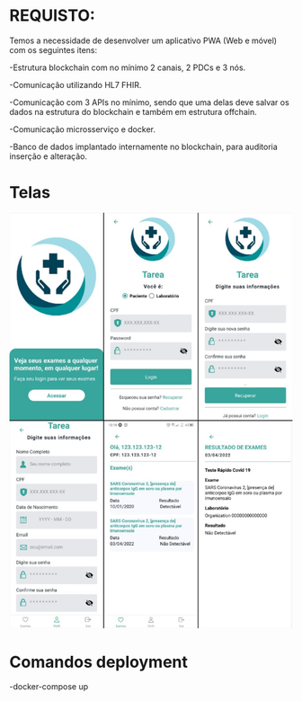 # REQUISTO:

<p>Temos a necessidade de desenvolver um aplicativo PWA (Web e móvel) com os seguintes itens:</p>
<p>-Estrutura blockchain com no mínimo 2 canais, 2 PDCs e 3 nós.</p>
<p>-Comunicação utilizando HL7 FHIR.</p>
<p>-Comunicação com 3 APIs no mínimo, sendo que uma delas deve salvar os dados na estrutura do blockchain e também em estrutura offchain.</p>
<p>-Comunicação microsserviço e docker.</p>
<p>-Banco de dados implantado internamente no blockchain, para auditoria inserção e alteração.</p>

# Telas

![Telas](/telas.jpeg)

# Comandos deployment

<p>-docker-compose up</p>